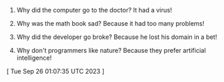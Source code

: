  
1. Why did the computer go to the doctor? It had a virus!

2. Why was the math book sad? Because it had too many problems!

3. Why did the developer go broke? Because he lost his domain in a bet!

4. Why don't programmers like nature? Because they prefer artificial intelligence!
 
[ 
Tue Sep 26 01:07:35 UTC 2023
 ]
